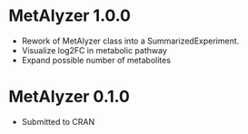 # MetAlyzer 1.0.0
* Rework of MetAlyzer class into a SummarizedExperiment.
* Visualize log2FC in metabolic pathway
* Expand possible number of metabolites

# MetAlyzer 0.1.0
* Submitted to CRAN
